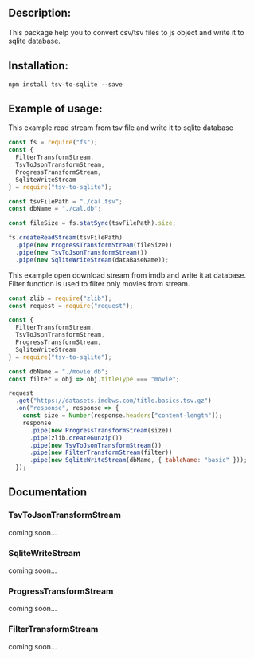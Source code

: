 ## Description:

This package help you to convert csv/tsv files to js object and write it to sqlite database.

## Installation:

```
npm install tsv-to-sqlite --save
```

## Example of usage:

This example read stream from tsv file and write it to sqlite database

```javascript
const fs = require("fs");
const {
  FilterTransformStream,
  TsvToJsonTransformStream,
  ProgressTransformStream,
  SqliteWriteStream
} = require("tsv-to-sqlite");

const tsvFilePath = "./cal.tsv";
const dbName = "./cal.db";

const fileSize = fs.statSync(tsvFilePath).size;

fs.createReadStream(tsvFilePath)
  .pipe(new ProgressTransformStream(fileSize))
  .pipe(new TsvToJsonTransformStream())
  .pipe(new SqliteWriteStream(dataBaseName));
```

This example open download stream from imdb and write it at database. Filter function is used to filter only movies from stream.

```javascript
const zlib = require("zlib");
const request = require("request");

const {
  FilterTransformStream,
  TsvToJsonTransformStream,
  ProgressTransformStream,
  SqliteWriteStream
} = require("tsv-to-sqlite");

const dbName = "./movie.db";
const filter = obj => obj.titleType === "movie";

request
  .get("https://datasets.imdbws.com/title.basics.tsv.gz")
  .on("response", response => {
    const size = Number(response.headers["content-length"]);
    response
      .pipe(new ProgressTransformStream(size))
      .pipe(zlib.createGunzip())
      .pipe(new TsvToJsonTransformStream())
      .pipe(new FilterTransformStream(filter))
      .pipe(new SqliteWriteStream(dbName, { tableName: "basic" }));
  });
```

## Documentation

### TsvToJsonTransformStream

coming soon...

### SqliteWriteStream

coming soon...

### ProgressTransformStream

coming soon...

### FilterTransformStream

coming soon...

